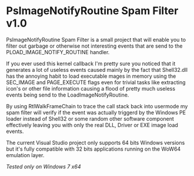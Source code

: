# PsImageNotifyRoutine Spam Filter v1.0
PsImageNotifyRoutine Spam Filter is a small project that will enable you to filter out garbage or otherwise not interesting events that are send to the PLOAD_IMAGE_NOTIFY_ROUTINE handler.

If you ever used this kernel callback I'm pretty sure you noticed that it generates a lot of useless events caused mainly by the fact that Shell32.dll has the annoying habit to load executable mages in memory using the SEC_IMAGE and PAGE_EXECUTE flags even for trivial tasks like extracting icon's or other file information causing a flood of pretty much useless events being send to the LoadImageNotifyRoutine.

By using RtlWalkFrameChain to trace the call stack back into usermode my spam filter will verify if the event was actually triggerd by the Windows PE loader instead of Shell32 or some random other software component effectively leaving you with only the real DLL, Driver or EXE image load events.

The current Visual Studio project only supports 64 bits Windows versions but it's fully compatible with 32 bits applications running on the WoW64 emulation layer.

*Tested only on Windows 7 x64*
